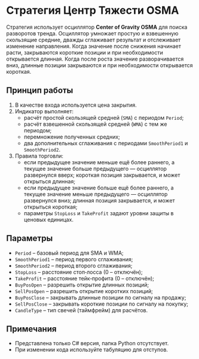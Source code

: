 # Стратегия Центр Тяжести OSMA

Стратегия использует осциллятор **Center of Gravity OSMA** для поиска разворотов тренда.
Осциллятор умножает простую и взвешенную скользящие средние, дважды сглаживает результат и
отслеживает изменение направления. Когда значение после снижения начинает расти, закрываются
короткие позиции и при необходимости открывается длинная. Когда после роста значение разворачивается
вниз, длинные позиции закрываются и при необходимости открывается короткая.

## Принцип работы
1. В качестве входа используется цена закрытия.
2. Индикатор выполняет:
   - расчёт простой скользящей средней (`SMA`) с периодом `Period`;
   - расчёт взвешенной скользящей средней (`WMA`) с тем же периодом;
   - перемножение полученных средних;
   - два дополнительных сглаживания с периодами `SmoothPeriod1` и `SmoothPeriod2`.
3. Правила торговли:
   - если предыдущее значение меньше ещё более раннего, а текущее значение больше предыдущего — осциллятор развернулся вверх; короткая позиция закрывается, и может открыться длинная;
   - если предыдущее значение больше ещё более раннего, а текущее значение меньше предыдущего — осциллятор развернулся вниз; длинная позиция закрывается, и может открыться короткая;
   - параметры `StopLoss` и `TakeProfit` задают уровни защиты в ценовых единицах.

## Параметры
- `Period` – базовый период для SMA и WMA;
- `SmoothPeriod1` – период первого сглаживания;
- `SmoothPeriod2` – период второго сглаживания;
- `StopLoss` – расстояние стоп‑лосса (0 – отключён);
- `TakeProfit` – расстояние тейк‑профита (0 – отключён);
- `BuyPosOpen` – разрешить открытие длинных позиций;
- `SellPosOpen` – разрешить открытие коротких позиций;
- `BuyPosClose` – закрывать длинные позиции по сигналу на продажу;
- `SellPosClose` – закрывать короткие позиции по сигналу на покупку;
- `CandleType` – тип свечей (таймфрейм) для расчётов.

## Примечания
- Представлена только C# версия, папка Python отсутствует.
- При изменении кода используйте табуляцию для отступов.

